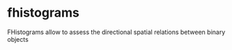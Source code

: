 fhistograms
===========

FHistograms allow to assess the directional spatial relations between binary objects
